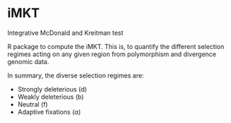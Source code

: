 # iMKT
Integrative McDonald and Kreitman test

R package to compute the iMKT. This is, to quantify the different selection regimes acting on any given region from polymorphism and divergence genomic data.

In summary, the diverse selection regimes are:

   - Strongly deleterious (d)
   - Weakly deleterious (b)
   - Neutral (f)
   - Adaptive fixations (α)
